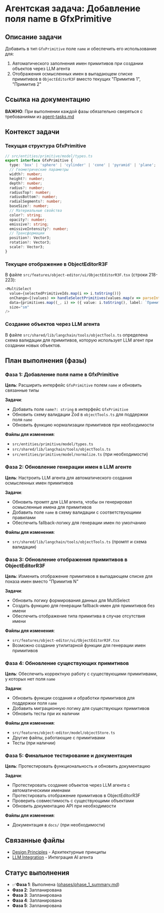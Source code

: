 # Агентская задача: Добавление поля name в GfxPrimitive

## Описание задачи

Добавить в тип `GfxPrimitive` поле `name` и обеспечить его использование для:
1. Автоматического заполнения имен примитивов при создании объектов через LLM агента
2. Отображения осмысленных имен в выпадающем списке примитивов в `ObjectEditorR3F` вместо текущих "Примитив 1", "Примитив 2"

## Ссылка на документацию

**ВАЖНО**: При выполнении каждой фазы обязательно сверяться с требованиями из [agent-tasks.md](../../docs/development/workflows/agent-tasks.md)

## Контекст задачи

### Текущая структура GfxPrimitive
```typescript
// src/entities/primitive/model/types.ts
export interface GfxPrimitive {
  type: 'box' | 'sphere' | 'cylinder' | 'cone' | 'pyramid' | 'plane';
  // Геометрические параметры
  width?: number;
  height?: number;
  depth?: number;
  radius?: number;
  radiusTop?: number;
  radiusBottom?: number;
  radialSegments?: number;
  baseSize?: number;
  // Материальные свойства
  color?: string;
  opacity?: number;
  emissive?: string;
  emissiveIntensity?: number;
  // Трансформации
  position?: Vector3;
  rotation?: Vector3;
  scale?: Vector3;
}
```

### Текущее отображение в ObjectEditorR3F
В файле `src/features/object-editor/ui/ObjectEditorR3F.tsx` (строки 218-223):
```typescript
<MultiSelect
  value={selectedPrimitiveIds.map(i => i.toString())}
  onChange={(values) => handleSelectPrimitives(values.map(v => parseInt(v)))}
  data={primitives.map((_, i) => ({ value: i.toString(), label: `Примитив ${i + 1}` }))}
  size="sm"
/>
```

### Создание объектов через LLM агента
В файле `src/shared/lib/langchain/tools/objectTools.ts` определена схема валидации для примитивов, которую использует LLM агент при создании новых объектов.

## План выполнения (фазы)

### Фаза 1: Добавление поля name в GfxPrimitive
**Цель**: Расширить интерфейс `GfxPrimitive` полем `name` и обновить связанные типы

**Задачи**:
- Добавить поле `name?: string` в интерфейс `GfxPrimitive`
- Обновить схему валидации Zod в `objectTools.ts` для поддержки поля `name`
- Обновить функцию нормализации примитивов при необходимости

**Файлы для изменения**:
- `src/entities/primitive/model/types.ts`
- `src/shared/lib/langchain/tools/objectTools.ts`
- `src/entities/primitive/model/normalize.ts` (при необходимости)

### Фаза 2: Обновление генерации имен в LLM агенте
**Цель**: Настроить LLM агента для автоматического создания осмысленных имен примитивов

**Задачи**:
- Обновить промпт для LLM агента, чтобы он генерировал осмысленные имена для примитивов
- Добавить поле `name` в схему валидации с соответствующими правилами
- Обеспечить fallback-логику для генерации имен по умолчанию

**Файлы для изменения**:
- `src/shared/lib/langchain/tools/objectTools.ts` (промпт и схема валидации)

### Фаза 3: Обновление отображения примитивов в ObjectEditorR3F
**Цель**: Изменить отображение примитивов в выпадающем списке для показа имен вместо "Примитив N"

**Задачи**:
- Обновить логику формирования данных для MultiSelect
- Создать функцию для генерации fallback-имен для примитивов без имени
- Обеспечить отображение типа примитива в случае отсутствия имени

**Файлы для изменения**:
- `src/features/object-editor/ui/ObjectEditorR3F.tsx`
- Возможно создание утилитарной функции для генерации имен примитивов

### Фаза 4: Обновление существующих примитивов 
**Цель**: Обеспечить корректную работу с существующими примитивами, у которых нет поля `name`

**Задачи**:
- Обновить функции создания и обработки примитивов для поддержки поля `name`
- Добавить миграционную логику для существующих примитивов
- Обновить тесты при их наличии

**Файлы для изменения**:
- `src/features/object-editor/model/objectStore.ts`
- Другие файлы, работающие с примитивами
- Тесты (при наличии)

### Фаза 5: Финальное тестирование и документация 
**Цель**: Протестировать функциональность и обновить документацию

**Задачи**:
- Протестировать создание объектов через LLM агента с автоматическими именами
- Протестировать отображение примитивов в ObjectEditorR3F
- Проверить совместимость с существующими объектами
- Обновить документацию API при необходимости

**Файлы для изменения**:
- Документация в `docs/` (при необходимости)

## Связанные файлы

- [Design Principles](../../docs/architecture/design-principles.md) - Архитектурные принципы
- [LLM Integration](../../docs/features/ai-integration/llm-integration.md) - Интеграция AI агента

## Статус выполнения

- ✅**Фаза 1**: Выполнена ([phases/phase_1_summary.md](phases/phase_1_summary.md))
-  **Фаза 2**: Запланирована
-  **Фаза 3**: Запланирована
-  **Фаза 4**: Запланирована
-  **Фаза 5**: Запланирована
